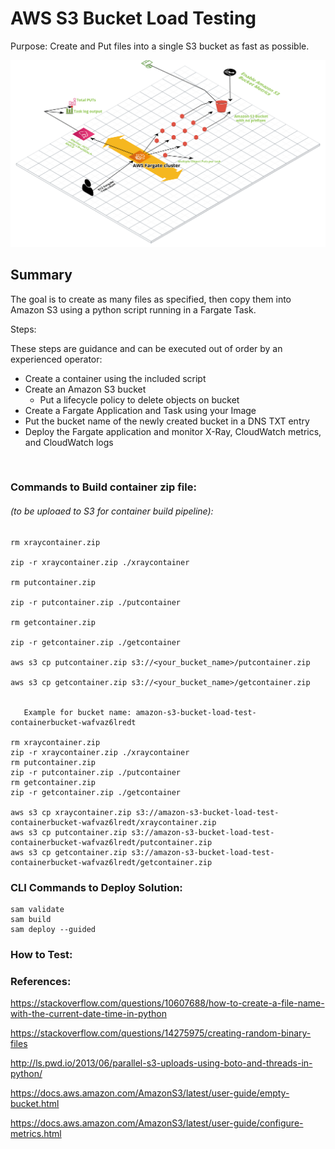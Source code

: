 # AWS S3 Bucket Load Testing

Purpose: Create and Put files into a single S3 bucket as fast as possible. 




![MacDown logo](S3_Load_Test_Diagram.png)



## Summary

The goal is to create as many files as specified, then copy them into Amazon S3 using a python script running in a Fargate Task. 




Steps: 

These steps are guidance and can be executed out of order by an experienced operator:

* Create a container using the included script
* Create an Amazon S3 bucket
	* Put a lifecycle policy to delete objects on bucket
* Create a Fargate Application and Task using your Image
* Put the bucket name of the newly created bucket in a DNS TXT entry
* Deploy the Fargate application and monitor X-Ray, CloudWatch metrics, and CloudWatch logs






</br>



### Commands to Build container zip file: 
###### (to be uploaed to S3 for container build pipeline):

```
rm xraycontainer.zip

zip -r xraycontainer.zip ./xraycontainer 

rm putcontainer.zip

zip -r putcontainer.zip ./putcontainer 

rm getcontainer.zip

zip -r getcontainer.zip ./getcontainer 

aws s3 cp putcontainer.zip s3://<your_bucket_name>/putcontainer.zip
   
aws s3 cp getcontainer.zip s3://<your_bucket_name>/getcontainer.zip


   Example for bucket name: amazon-s3-bucket-load-test-containerbucket-wafvaz6lredt

rm xraycontainer.zip
zip -r xraycontainer.zip ./xraycontainer 
rm putcontainer.zip
zip -r putcontainer.zip ./putcontainer 
rm getcontainer.zip
zip -r getcontainer.zip ./getcontainer 

aws s3 cp xraycontainer.zip s3://amazon-s3-bucket-load-test-containerbucket-wafvaz6lredt/xraycontainer.zip
aws s3 cp putcontainer.zip s3://amazon-s3-bucket-load-test-containerbucket-wafvaz6lredt/putcontainer.zip
aws s3 cp getcontainer.zip s3://amazon-s3-bucket-load-test-containerbucket-wafvaz6lredt/getcontainer.zip

```

### CLI Commands to Deploy Solution: 

```
sam validate
sam build 
sam deploy --guided
```


### How to Test:




### References:

https://stackoverflow.com/questions/10607688/how-to-create-a-file-name-with-the-current-date-time-in-python

https://stackoverflow.com/questions/14275975/creating-random-binary-files

http://ls.pwd.io/2013/06/parallel-s3-uploads-using-boto-and-threads-in-python/


https://docs.aws.amazon.com/AmazonS3/latest/user-guide/empty-bucket.html

https://docs.aws.amazon.com/AmazonS3/latest/user-guide/configure-metrics.html



